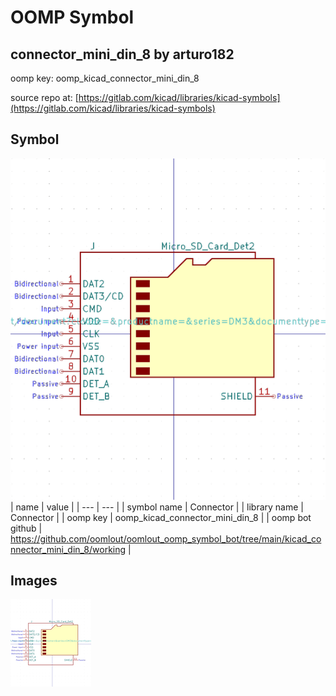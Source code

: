 # OOMP Symbol  
## connector_mini_din_8  by arturo182  
  
oomp key: oomp_kicad_connector_mini_din_8  
  
source repo at: [https://gitlab.com/kicad/libraries/kicad-symbols](https://gitlab.com/kicad/libraries/kicad-symbols)  
## Symbol  
  
[![working.png](working_600.png)](working.png)  
| name | value | 
| --- | --- | 
| symbol name | Connector | 
| library name | Connector | 
| oomp key | oomp_kicad_connector_mini_din_8 | 
| oomp bot github | https://github.com/oomlout/oomlout_oomp_symbol_bot/tree/main/kicad_connector_mini_din_8/working | 
## Images  
  
[![working.png](working_140.png)](working.png)  
